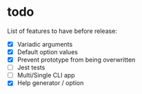 # todo
List of features to have before release:

- [x] Variadic arguments
- [x] Default option values
- [x] Prevent prototype from being overwritten
- [ ] Jest tests
- [ ] Multi/Single CLI app
- [x] Help generator / option

